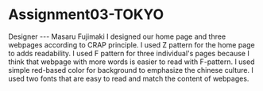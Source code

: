 # Assignment03-TOKYO 


Designer --- Masaru Fujimaki 
I designed our home page and three webpages according to CRAP principle. 
I used Z pattern for the home page to adds readability. I used F pattern for three individual's pages because I think that webpage with more words is easier to read with F-pattern.
I used simple red-based color for background to emphasize the chinese culture. I used two fonts that are easy to read and match the content of webpages. 